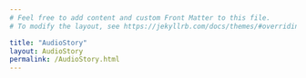 ```yaml
---
# Feel free to add content and custom Front Matter to this file.
# To modify the layout, see https://jekyllrb.com/docs/themes/#overriding-theme-defaults

title: "AudioStory"
layout: AudioStory
permalink: /AudioStory.html
---
```

